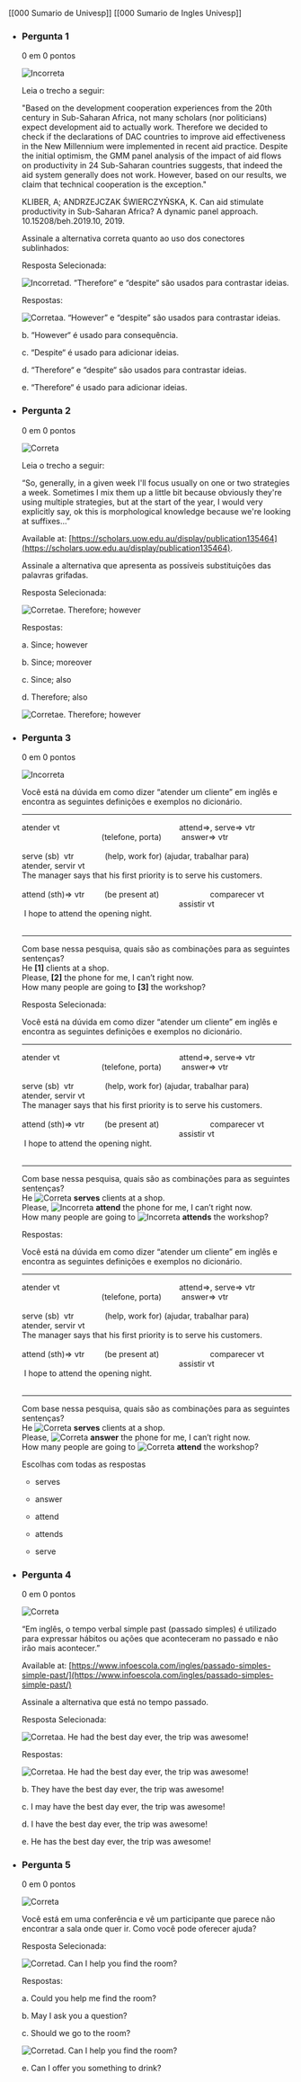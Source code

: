 
[[000 Sumario de Univesp]]
[[000 Sumario de Ingles Univesp]]

-   ### Pergunta 1
    
    0 em 0 pontos
    
    ![Incorreta](https://ava.univesp.br/images/ci/icons/grade-incorrect_u.gif "Incorreta")
    
    Leia o trecho a seguir:
    
    "Based on the development cooperation experiences from the 20th century in Sub-Saharan Africa, not many scholars (nor politicians) expect development aid to actually work. Therefore we decided to check if the declarations of DAC countries to improve aid effectiveness in the New Millennium were implemented in recent aid practice. Despite the initial optimism, the GMM panel analysis of the impact of aid flows on productivity in 24 Sub-Saharan countries suggests, that indeed the aid system generally does not work. However, based on our results, we claim that technical cooperation is the exception."
    
    KLIBER, A; ANDRZEJCZAK ŚWIERCZYŃSKA, K. Can aid stimulate productivity in Sub-Saharan Africa? A dynamic panel approach. 10.15208/beh.2019.10, 2019.
    
    Assinale a alternativa correta quanto ao uso dos conectores sublinhados:
    
    Resposta Selecionada:
    
    ![Incorreta](https://ava.univesp.br/images/ci/icons/x.gif)d. “Therefore“ e “despite“ são usados para contrastar ideias.
    
    Respostas:
    
    ![Correta](https://ava.univesp.br/images/ci/icons/check.gif)a. “However” e “despite” são usados para contrastar ideias.
    
    b. “However“ é usado para consequência.
    
    c. “Despite“ é usado para adicionar ideias.
    
    d. “Therefore“ e “despite“ são usados para contrastar ideias.
    
    e. “Therefore“ é usado para adicionar ideias.
    
-   ### Pergunta 2
    
    0 em 0 pontos
    
    ![Correta](https://ava.univesp.br/images/ci/icons/grade-correct_u.gif "Correta")
    
    Leia o trecho a seguir:
    
    “So, generally, in a given week I'll focus usually on one or two strategies a week. Sometimes I mix them up a little bit because obviously they're using multiple strategies, but at the start of the year, I would very explicitly say, ok this is morphological knowledge because we're looking at suffixes...”
    
    Available at: [https://scholars.uow.edu.au/display/publication135464](https://scholars.uow.edu.au/display/publication135464).
    
    Assinale a alternativa que apresenta as possíveis substituições das palavras grifadas.
    
    Resposta Selecionada:
    
    ![Correta](https://ava.univesp.br/images/ci/icons/check.gif)e. Therefore; however
    
    Respostas:
    
    a. Since; however
    
    b. Since; moreover
    
    c. Since; also
    
    d. Therefore; also
    
    ![Correta](https://ava.univesp.br/images/ci/icons/check.gif)e. Therefore; however
    
-   ### Pergunta 3
    
    0 em 0 pontos
    
    ![Incorreta](https://ava.univesp.br/images/ci/icons/grade-incorrect_u.gif "Incorreta")
    
      
    
    Você está na dúvida em como dizer “atender um cliente” em inglês e encontra as seguintes definições e exemplos no dicionário.
    
    ------------  
    atender vt                                                      attend⇒, serve⇒ vtr  
                                        (telefone, porta)         answer⇒ vtr  
       
    serve (sb)  vtr              (help, work for) (ajudar, trabalhar para)        atender, servir vt  
    The manager says that his first priority is to serve his customers.  
       
    attend (sth)⇒ vtr         (be present at)                       comparecer vt  
                                                                           assistir vt  
     I hope to attend the opening night.  
     
    
    -----------  
    Com base nessa pesquisa, quais são as combinações para as seguintes sentenças?  
    He **[1]** clients at a shop.  
    Please, **[2]** the phone for me, I can’t right now.  
    How many people are going to **[3]** the workshop?
    
      
    
      
    
    Resposta Selecionada:
    
      
    
    Você está na dúvida em como dizer “atender um cliente” em inglês e encontra as seguintes definições e exemplos no dicionário.
    
    ------------  
    atender vt                                                      attend⇒, serve⇒ vtr  
                                        (telefone, porta)         answer⇒ vtr  
       
    serve (sb)  vtr              (help, work for) (ajudar, trabalhar para)        atender, servir vt  
    The manager says that his first priority is to serve his customers.  
       
    attend (sth)⇒ vtr         (be present at)                       comparecer vt  
                                                                           assistir vt  
     I hope to attend the opening night.  
     
    
    -----------  
    Com base nessa pesquisa, quais são as combinações para as seguintes sentenças?  
    He ![Correta](https://ava.univesp.br/images/ci/icons/check.gif) **serves** clients at a shop.  
    Please, ![Incorreta](https://ava.univesp.br/images/ci/icons/x.gif) **attend** the phone for me, I can’t right now.  
    How many people are going to ![Incorreta](https://ava.univesp.br/images/ci/icons/x.gif) **attends** the workshop?
    
      
    
      
    
    Respostas:
    
      
    
    Você está na dúvida em como dizer “atender um cliente” em inglês e encontra as seguintes definições e exemplos no dicionário.
    
    ------------  
    atender vt                                                      attend⇒, serve⇒ vtr  
                                        (telefone, porta)         answer⇒ vtr  
       
    serve (sb)  vtr              (help, work for) (ajudar, trabalhar para)        atender, servir vt  
    The manager says that his first priority is to serve his customers.  
       
    attend (sth)⇒ vtr         (be present at)                       comparecer vt  
                                                                           assistir vt  
     I hope to attend the opening night.  
     
    
    -----------  
    Com base nessa pesquisa, quais são as combinações para as seguintes sentenças?  
    He ![Correta](https://ava.univesp.br/images/ci/icons/check.gif) **serves** clients at a shop.  
    Please, ![Correta](https://ava.univesp.br/images/ci/icons/check.gif) **answer** the phone for me, I can’t right now.  
    How many people are going to ![Correta](https://ava.univesp.br/images/ci/icons/check.gif) **attend** the workshop?
    
      
    
      
    
    Escolhas com todas as respostas
    
    -   serves
        
    -   answer
        
    -   attend
        
    -   attends
        
    -   serve
        
    
-   ### Pergunta 4
    
    0 em 0 pontos
    
    ![Correta](https://ava.univesp.br/images/ci/icons/grade-correct_u.gif "Correta")
    
    “Em inglês, o tempo verbal simple past (passado simples) é utilizado para expressar hábitos ou ações que aconteceram no passado e não irão mais acontecer.”
    
    Available at: [https://www.infoescola.com/ingles/passado-simples-simple-past/](https://www.infoescola.com/ingles/passado-simples-simple-past/)
    
    Assinale a alternativa que está no tempo passado.
    
    Resposta Selecionada:
    
    ![Correta](https://ava.univesp.br/images/ci/icons/check.gif)a. He had the best day ever, the trip was awesome!
    
    Respostas:
    
    ![Correta](https://ava.univesp.br/images/ci/icons/check.gif)a. He had the best day ever, the trip was awesome!
    
    b. They have the best day ever, the trip was awesome!
    
    c. I may have the best day ever, the trip was awesome!
    
    d. I have the best day ever, the trip was awesome!
    
    e. He has the best day ever, the trip was awesome!
    
-   ### Pergunta 5
    
    0 em 0 pontos
    
    ![Correta](https://ava.univesp.br/images/ci/icons/grade-correct_u.gif "Correta")
    
    Você está em uma conferência e vê um participante que parece não encontrar a sala onde quer ir. Como você pode oferecer ajuda?
    
    Resposta Selecionada:
    
    ![Correta](https://ava.univesp.br/images/ci/icons/check.gif)d. Can I help you find the room?
    
    Respostas:
    
    a. Could you help me find the room?
    
    b. May I ask you a question?
    
    c. Should we go to the room?
    
    ![Correta](https://ava.univesp.br/images/ci/icons/check.gif)d. Can I help you find the room?
    
    e. Can I offer you something to drink?